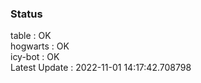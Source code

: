 ### Status


table : OK  
hogwarts : OK  
icy-bot : OK  
Latest Update : 2022-11-01 14:17:42.708798
